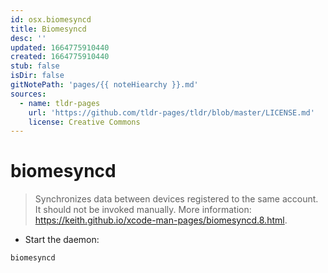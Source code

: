 ```yaml
---
id: osx.biomesyncd
title: Biomesyncd
desc: ''
updated: 1664775910440
created: 1664775910440
stub: false
isDir: false
gitNotePath: 'pages/{{ noteHiearchy }}.md'
sources:
  - name: tldr-pages
    url: 'https://github.com/tldr-pages/tldr/blob/master/LICENSE.md'
    license: Creative Commons
---
```

# biomesyncd

> Synchronizes data between devices registered to the same account.
> It should not be invoked manually.
> More information: <https://keith.github.io/xcode-man-pages/biomesyncd.8.html>.

- Start the daemon:

`biomesyncd`

